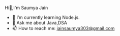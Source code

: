  Hi👋,I'm Saumya Jain

- 🌱 I’m currently learning Node.js.
- 💬 Ask me about Java,DSA
- 📫 How to reach me: jainsaumya303@gmail.com
